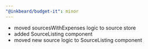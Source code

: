 ```yaml
---
"@inkbeard/budget-it": minor
---
```


- moved sourcesWithExpenses logic to source store
- added SourceListing component
- moved new source logic to SourceListing component
